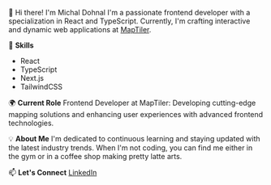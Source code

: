 👋 Hi there! I'm Michal Dohnal
I'm a passionate frontend developer with a specialization in React and TypeScript. Currently, I'm crafting interactive and dynamic web applications at [MapTiler](https://www.maptiler.com/).

🚀 **Skills**

- React
- TypeScript
- Next.js
- TailwindCSS

🌍 **Current Role**
Frontend Developer at MapTiler: Developing cutting-edge mapping solutions and enhancing user experiences with advanced frontend technologies.

💡 **About Me**
I'm dedicated to continuous learning and staying updated with the latest industry trends. When I'm not coding, you can find me either in the gym or in a coffee shop making pretty latte arts.

📫 **Let's Connect**
[LinkedIn](https://www.linkedin.com/in/michal-dohnal/)
